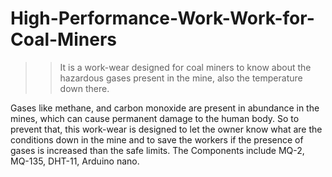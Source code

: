 # High-Performance-Work-Work-for-Coal-Miners
>>It is a work-wear designed for coal miners to know about the hazardous gases present in the mine, also the temperature down there.

Gases like methane, and carbon monoxide are present in abundance in the mines, which can cause permanent damage to the human body.
So to prevent that, this work-wear is designed to let the owner know what are the conditions down in the mine and to save the workers if the presence of gases is increased than the safe limits.
The Components include MQ-2, MQ-135, DHT-11, Arduino nano.

